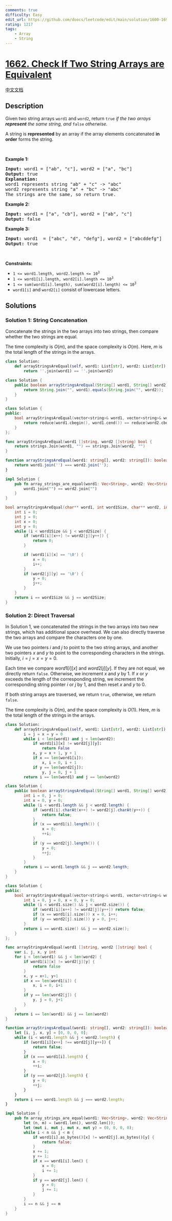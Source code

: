 ```yaml
---
comments: true
difficulty: Easy
edit_url: https://github.com/doocs/leetcode/edit/main/solution/1600-1699/1662.Check%20If%20Two%20String%20Arrays%20are%20Equivalent/README_EN.md
rating: 1217
tags:
    - Array
    - String
---
```


# [1662. Check If Two String Arrays are Equivalent](https://leetcode.com/problems/check-if-two-string-arrays-are-equivalent)

[中文文档](/solution/1600-1699/1662.Check%20If%20Two%20String%20Arrays%20are%20Equivalent/README.md)

## Description

<p>Given two string arrays <code>word1</code> and <code>word2</code>, return<em> </em><code>true</code><em> if the two arrays <strong>represent</strong> the same string, and </em><code>false</code><em> otherwise.</em></p>

<p>A string is <strong>represented</strong> by an array if the array elements concatenated <strong>in order</strong> forms the string.</p>

<p>&nbsp;</p>
<p><strong class="example">Example 1:</strong></p>

<pre>
<strong>Input:</strong> word1 = [&quot;ab&quot;, &quot;c&quot;], word2 = [&quot;a&quot;, &quot;bc&quot;]
<strong>Output:</strong> true
<strong>Explanation:</strong>
word1 represents string &quot;ab&quot; + &quot;c&quot; -&gt; &quot;abc&quot;
word2 represents string &quot;a&quot; + &quot;bc&quot; -&gt; &quot;abc&quot;
The strings are the same, so return true.</pre>

<p><strong class="example">Example 2:</strong></p>

<pre>
<strong>Input:</strong> word1 = [&quot;a&quot;, &quot;cb&quot;], word2 = [&quot;ab&quot;, &quot;c&quot;]
<strong>Output:</strong> false
</pre>

<p><strong class="example">Example 3:</strong></p>

<pre>
<strong>Input:</strong> word1  = [&quot;abc&quot;, &quot;d&quot;, &quot;defg&quot;], word2 = [&quot;abcddefg&quot;]
<strong>Output:</strong> true
</pre>

<p>&nbsp;</p>
<p><strong>Constraints:</strong></p>

<ul>
	<li><code>1 &lt;= word1.length, word2.length &lt;= 10<sup>3</sup></code></li>
	<li><code>1 &lt;= word1[i].length, word2[i].length &lt;= 10<sup>3</sup></code></li>
	<li><code>1 &lt;= sum(word1[i].length), sum(word2[i].length) &lt;= 10<sup>3</sup></code></li>
	<li><code>word1[i]</code> and <code>word2[i]</code> consist of lowercase letters.</li>
</ul>

## Solutions

### Solution 1: String Concatenation

Concatenate the strings in the two arrays into two strings, then compare whether the two strings are equal.

The time complexity is $O(m)$, and the space complexity is $O(m)$. Here, $m$ is the total length of the strings in the arrays.

<!-- tabs:start -->

```python
class Solution:
    def arrayStringsAreEqual(self, word1: List[str], word2: List[str]) -> bool:
        return ''.join(word1) == ''.join(word2)
```

```java
class Solution {
    public boolean arrayStringsAreEqual(String[] word1, String[] word2) {
        return String.join("", word1).equals(String.join("", word2));
    }
}
```

```cpp
class Solution {
public:
    bool arrayStringsAreEqual(vector<string>& word1, vector<string>& word2) {
        return reduce(word1.cbegin(), word1.cend()) == reduce(word2.cbegin(), word2.cend());
    }
};
```

```go
func arrayStringsAreEqual(word1 []string, word2 []string) bool {
	return strings.Join(word1, "") == strings.Join(word2, "")
}
```

```ts
function arrayStringsAreEqual(word1: string[], word2: string[]): boolean {
    return word1.join('') === word2.join('');
}
```

```rust
impl Solution {
    pub fn array_strings_are_equal(word1: Vec<String>, word2: Vec<String>) -> bool {
        word1.join("") == word2.join("")
    }
}
```

```c
bool arrayStringsAreEqual(char** word1, int word1Size, char** word2, int word2Size) {
    int i = 0;
    int j = 0;
    int x = 0;
    int y = 0;
    while (i < word1Size && j < word2Size) {
        if (word1[i][x++] != word2[j][y++]) {
            return 0;
        }

        if (word1[i][x] == '\0') {
            x = 0;
            i++;
        }
        if (word2[j][y] == '\0') {
            y = 0;
            j++;
        }
    }
    return i == word1Size && j == word2Size;
}
```

<!-- tabs:end -->

### Solution 2: Direct Traversal

In Solution 1, we concatenated the strings in the two arrays into two new strings, which has additional space overhead. We can also directly traverse the two arrays and compare the characters one by one.

We use two pointers $i$ and $j$ to point to the two string arrays, and another two pointers $x$ and $y$ to point to the corresponding characters in the strings. Initially, $i = j = x = y = 0$.

Each time we compare $word1[i][x]$ and $word2[j][y]$. If they are not equal, we directly return `false`. Otherwise, we increment $x$ and $y$ by $1$. If $x$ or $y$ exceeds the length of the corresponding string, we increment the corresponding string pointer $i$ or $j$ by $1$, and then reset $x$ and $y$ to $0$.

If both string arrays are traversed, we return `true`, otherwise, we return `false`.

The time complexity is $O(m)$, and the space complexity is $O(1)$. Here, $m$ is the total length of the strings in the arrays.

<!-- tabs:start -->

```python
class Solution:
    def arrayStringsAreEqual(self, word1: List[str], word2: List[str]) -> bool:
        i = j = x = y = 0
        while i < len(word1) and j < len(word2):
            if word1[i][x] != word2[j][y]:
                return False
            x, y = x + 1, y + 1
            if x == len(word1[i]):
                x, i = 0, i + 1
            if y == len(word2[j]):
                y, j = 0, j + 1
        return i == len(word1) and j == len(word2)
```

```java
class Solution {
    public boolean arrayStringsAreEqual(String[] word1, String[] word2) {
        int i = 0, j = 0;
        int x = 0, y = 0;
        while (i < word1.length && j < word2.length) {
            if (word1[i].charAt(x++) != word2[j].charAt(y++)) {
                return false;
            }
            if (x == word1[i].length()) {
                x = 0;
                ++i;
            }
            if (y == word2[j].length()) {
                y = 0;
                ++j;
            }
        }
        return i == word1.length && j == word2.length;
    }
}
```

```cpp
class Solution {
public:
    bool arrayStringsAreEqual(vector<string>& word1, vector<string>& word2) {
        int i = 0, j = 0, x = 0, y = 0;
        while (i < word1.size() && j < word2.size()) {
            if (word1[i][x++] != word2[j][y++]) return false;
            if (x == word1[i].size()) x = 0, i++;
            if (y == word2[j].size()) y = 0, j++;
        }
        return i == word1.size() && j == word2.size();
    }
};
```

```go
func arrayStringsAreEqual(word1 []string, word2 []string) bool {
	var i, j, x, y int
	for i < len(word1) && j < len(word2) {
		if word1[i][x] != word2[j][y] {
			return false
		}
		x, y = x+1, y+1
		if x == len(word1[i]) {
			x, i = 0, i+1
		}
		if y == len(word2[j]) {
			y, j = 0, j+1
		}
	}
	return i == len(word1) && j == len(word2)
}
```

```ts
function arrayStringsAreEqual(word1: string[], word2: string[]): boolean {
    let [i, j, x, y] = [0, 0, 0, 0];
    while (i < word1.length && j < word2.length) {
        if (word1[i][x++] !== word2[j][y++]) {
            return false;
        }
        if (x === word1[i].length) {
            x = 0;
            ++i;
        }
        if (y === word2[j].length) {
            y = 0;
            ++j;
        }
    }
    return i === word1.length && j === word2.length;
}
```

```rust
impl Solution {
    pub fn array_strings_are_equal(word1: Vec<String>, word2: Vec<String>) -> bool {
        let (n, m) = (word1.len(), word2.len());
        let (mut i, mut j, mut x, mut y) = (0, 0, 0, 0);
        while i < n && j < m {
            if word1[i].as_bytes()[x] != word2[j].as_bytes()[y] {
                return false;
            }
            x += 1;
            y += 1;
            if x == word1[i].len() {
                x = 0;
                i += 1;
            }
            if y == word2[j].len() {
                y = 0;
                j += 1;
            }
        }
        i == n && j == m
    }
}
```

<!-- tabs:end -->

<!-- end -->
